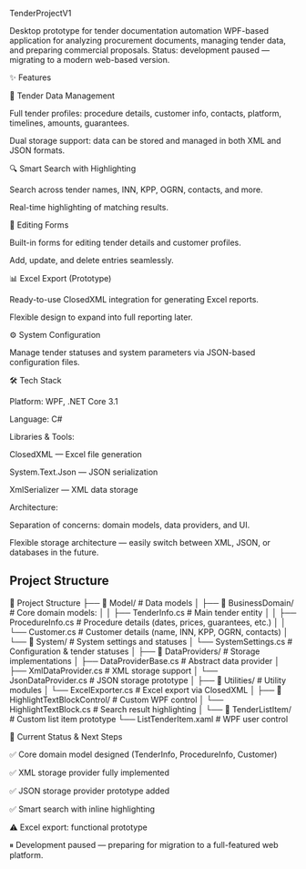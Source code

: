 TenderProjectV1

Desktop prototype for tender documentation automation
WPF-based application for analyzing procurement documents, managing tender data, and preparing commercial proposals.
Status: development paused — migrating to a modern web-based version.

✨ Features

📂 Tender Data Management

Full tender profiles: procedure details, customer info, contacts, platform, timelines, amounts, guarantees.

Dual storage support: data can be stored and managed in both XML and JSON formats.

🔍 Smart Search with Highlighting

Search across tender names, INN, KPP, OGRN, contacts, and more.

Real-time highlighting of matching results.

📝 Editing Forms

Built-in forms for editing tender details and customer profiles.

Add, update, and delete entries seamlessly.

📊 Excel Export (Prototype)

Ready-to-use ClosedXML integration for generating Excel reports.

Flexible design to expand into full reporting later.

⚙️ System Configuration

Manage tender statuses and system parameters via JSON-based configuration files.

🛠️ Tech Stack

Platform: WPF, .NET Core 3.1

Language: C#

Libraries & Tools:

ClosedXML — Excel file generation

System.Text.Json — JSON serialization

XmlSerializer — XML data storage

Architecture:

Separation of concerns: domain models, data providers, and UI.

Flexible storage architecture — easily switch between XML, JSON, or databases in the future.
## Project Structure

📂 Project Structure
├── 📁 Model/ # Data models
│ ├── 📁 BusinessDomain/ # Core domain models:
│ │ ├── TenderInfo.cs # Main tender entity
│ │ ├── ProcedureInfo.cs # Procedure details (dates, prices, guarantees, etc.)
│ │ └── Customer.cs # Customer details (name, INN, KPP, OGRN, contacts)
│ └── 📁 System/ # System settings and statuses
│ └── SystemSettings.cs # Configuration & tender statuses
│
├── 📁 DataProviders/ # Storage implementations
│ ├── DataProviderBase.cs # Abstract data provider
│ ├── XmlDataProvider.cs # XML storage support
│ └── JsonDataProvider.cs # JSON storage prototype
│
├── 📁 Utilities/ # Utility modules
│ └── ExcelExporter.cs # Excel export via ClosedXML
│
├── 📁 HighlightTextBlockControl/ # Custom WPF control
│ └── HighlightTextBlock.cs # Search result highlighting
│
└── 📁 TenderListItem/ # Custom list item prototype
└── ListTenderItem.xaml # WPF user control

🚀 Current Status & Next Steps

✅ Core domain model designed (TenderInfo, ProcedureInfo, Customer)

✅ XML storage provider fully implemented

✅ JSON storage provider prototype added

✅ Smart search with inline highlighting

⚠️ Excel export: functional prototype

⏸ Development paused — preparing for migration to a full-featured web platform.
